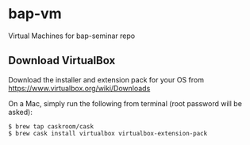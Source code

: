 # bap-vm
Virtual Machines for bap-seminar repo

## Download VirtualBox
Download the installer and extension pack for your OS from https://www.virtualbox.org/wiki/Downloads

On a Mac, simply run the following from terminal (root password will be asked):
```
$ brew tap caskroom/cask
$ brew cask install virtualbox virtualbox-extension-pack
```

